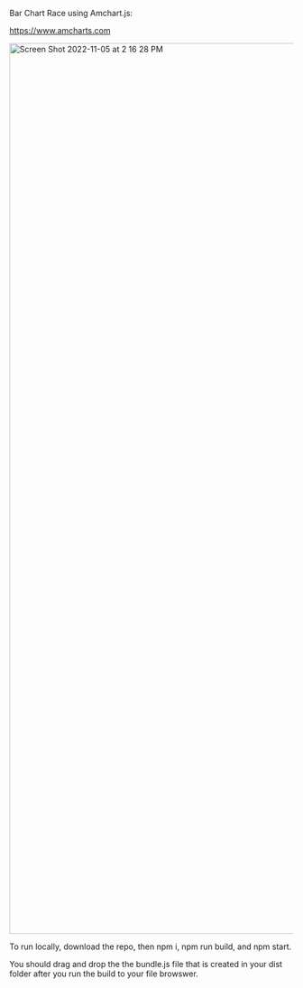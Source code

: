 Bar Chart Race using Amchart.js:

<a href="https://www.amcharts.com/">https://www.amcharts.com</a>


<img width="1578" alt="Screen Shot 2022-11-05 at 2 16 28 PM" src="https://user-images.githubusercontent.com/114446653/200135021-d7406db4-2d6a-41d7-96d0-d24b7a3c01c4.png">


To run locally, download the repo, then npm i, npm run build, and npm start.

You should drag and drop the the bundle.js file that is created in your dist folder after you run the build to your file browswer.
